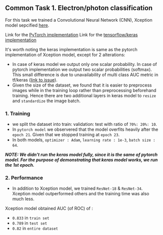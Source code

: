 ## Common Task 1. Electron/photon classification

For this task we trained a Convolutional Neural Network (CNN), Xception model sepcified [here](https://arxiv.org/pdf/1610.02357.pdf).

Link for the [PyTorch implementation](https://github.com/SarithRavI/ML4SCI-GSoC-Tests/blob/test/Task_1/Task-1-pytorch-Xception.ipynb) 
Link for the [tensorflow/keras implementation](https://github.com/SarithRavI/ML4SCI-GSoC-Tests/blob/test/Task_1/Task-1-keras-Xception.ipynb)

It's worth noting the keras implementation is same as the pytorch implementation of Xception model, except for 2 alterations: 
- In case of keras model we output only one scalar probability. In case of pytorch implementation we output two scalar probabilities (softmax). 
This small difference is due to unavailability of multi class AUC metric in tf/keras ([link to issue](https://github.com/tensorflow/addons/issues/265)).
- Given the size of the dataset, we found that it is easier to preprocess images while in the training loop rather than preprocessing beforehand training.
Hence there are two additional layers in keras model to `resize` and `standardize` the image batch.

### 1. Training 

- we split the dataset into train: validation: test with ratio of `70%: 20%: 10`.
- In `pytorch model` we observered that the model overfits heavily after the `epoch 21`. Given that we stopped training at `epoch 23`.
- In both models, `optimizer : Adam`, `learning rate : 1e-3`, `batch size : 64`.

**_NOTE: We didn't run the keras model fully, since it is the same of pytorch model. For the purpose of demonstrating that keras model works, we run the 1st epoch._**

### 2. Performance

- In addition to Xception model, we trained `ResNet-18` & `ResNet-34`. Xception model outperformed others and the training time was also much less.

Xception model obtained AUC (of ROC) of :
- `0.833` in `train set`
- `0.789` in `test set`
- `0.82` in `entire dataset`
